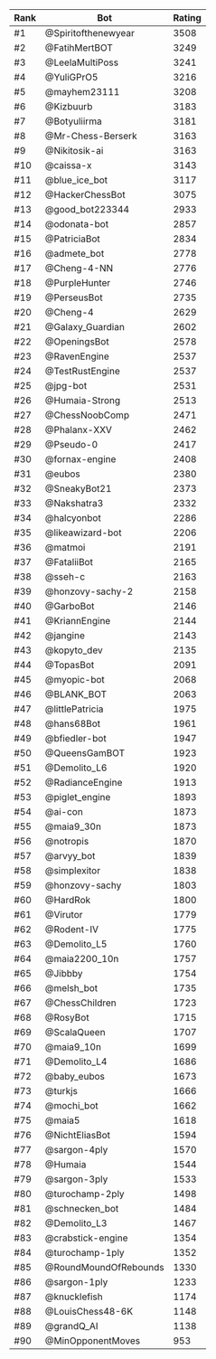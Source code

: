 Rank|Bot|Rating
---|---|---
#1|@Spiritofthenewyear|3508
#2|@FatihMertBOT|3249
#3|@LeelaMultiPoss|3241
#4|@YuliGPrO5|3216
#5|@mayhem23111|3208
#6|@Kizbuurb|3183
#7|@Botyuliirma|3181
#8|@Mr-Chess-Berserk|3163
#9|@Nikitosik-ai|3163
#10|@caissa-x|3143
#11|@blue_ice_bot|3117
#12|@HackerChessBot|3075
#13|@good_bot223344|2933
#14|@odonata-bot|2857
#15|@PatriciaBot|2834
#16|@admete_bot|2778
#17|@Cheng-4-NN|2776
#18|@PurpleHunter|2746
#19|@PerseusBot|2735
#20|@Cheng-4|2629
#21|@Galaxy_Guardian|2602
#22|@OpeningsBot|2578
#23|@RavenEngine|2537
#24|@TestRustEngine|2537
#25|@jpg-bot|2531
#26|@Humaia-Strong|2513
#27|@ChessNoobComp|2471
#28|@Phalanx-XXV|2462
#29|@Pseudo-0|2417
#30|@fornax-engine|2408
#31|@eubos|2380
#32|@SneakyBot21|2373
#33|@Nakshatra3|2332
#34|@halcyonbot|2286
#35|@likeawizard-bot|2206
#36|@matmoi|2191
#37|@FataliiBot|2165
#38|@sseh-c|2163
#39|@honzovy-sachy-2|2158
#40|@GarboBot|2146
#41|@KriannEngine|2144
#42|@jangine|2143
#43|@kopyto_dev|2135
#44|@TopasBot|2091
#45|@myopic-bot|2068
#46|@BLANK_BOT|2063
#47|@littlePatricia|1975
#48|@hans68Bot|1961
#49|@bfiedler-bot|1947
#50|@QueensGamBOT|1923
#51|@Demolito_L6|1920
#52|@RadianceEngine|1913
#53|@piglet_engine|1893
#54|@ai-con|1873
#55|@maia9_30n|1873
#56|@notropis|1870
#57|@arvyy_bot|1839
#58|@simplexitor|1838
#59|@honzovy-sachy|1803
#60|@HardRok|1800
#61|@Virutor|1779
#62|@Rodent-IV|1775
#63|@Demolito_L5|1760
#64|@maia2200_10n|1757
#65|@Jibbby|1754
#66|@melsh_bot|1735
#67|@ChessChildren|1723
#68|@RosyBot|1715
#69|@ScalaQueen|1707
#70|@maia9_10n|1699
#71|@Demolito_L4|1686
#72|@baby_eubos|1673
#73|@turkjs|1666
#74|@mochi_bot|1662
#75|@maia5|1618
#76|@NichtEliasBot|1594
#77|@sargon-4ply|1570
#78|@Humaia|1544
#79|@sargon-3ply|1533
#80|@turochamp-2ply|1498
#81|@schnecken_bot|1484
#82|@Demolito_L3|1467
#83|@crabstick-engine|1354
#84|@turochamp-1ply|1352
#85|@RoundMoundOfRebounds|1330
#86|@sargon-1ply|1233
#87|@knucklefish|1174
#88|@LouisChess48-6K|1148
#89|@grandQ_AI|1138
#90|@MinOpponentMoves|953
